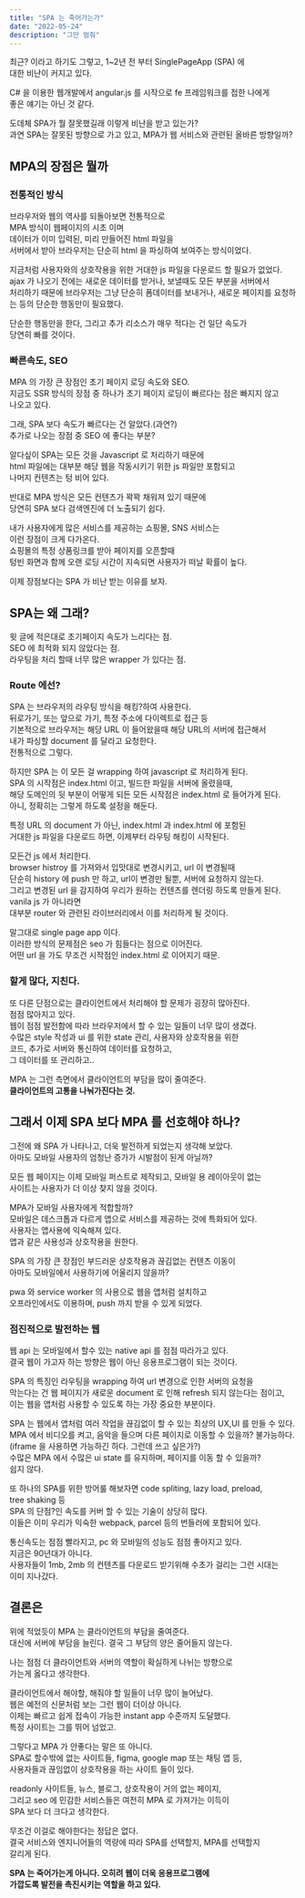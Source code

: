 ```yaml
---
title: "SPA 는 죽어가는가"
date: "2022-05-24"
description: "그만 멈춰"
---
```


최근? 이라고 하기도 그렇고, 1~2년 전 부터 SinglePageApp (SPA) 에  
대한 비난이 커지고 있다.

C# 을 이용한 웹개발에서 angular.js 를 시작으로 fe 프레임워크를 접한 나에게  
좋은 얘기는 아닌 것 같다.

도데체 SPA가 뭘 잘못했길래 이렇게 비난을 받고 있는가?  
과연 SPA는 잘못된 방향으로 가고 있고, MPA가 웹 서비스와 관련된 올바른 방향일까?

## MPA의 장점은 뭘까

### 전통적인 방식

브라우저와 웹의 역사를 되돌아보면 전통적으로  
MPA 방식이 웹페이지의 시초 이며  
데이터가 이미 입력된, 미리 만들어진 html 파일을  
서버에서 받아 브라우저는 단순히 html 을 파싱하여 보여주는 방식이었다.

지금처럼 사용자와의 상호작용을 위한 거대한 js 파일을 다운로드 할 필요가 없었다.  
ajax 가 나오기 전에는 새로운 데이터를 받거나, 보낼때도 모든 부분을 서버에서  
처리하기 때문에 브라우저는 그냥 단순히 폼데이터를 보내거나, 새로운 페이지를 요청하는 등의 단순한 행동만이 필요했다.

단순한 행동만을 한다, 그리고 추가 리소스가 매우 적다는 건 일단 속도가  
당연히 빠를 것이다.

### 빠른속도, SEO

MPA 의 가장 큰 장점인 초기 페이지 로딩 속도와 SEO.  
지금도 SSR 방식의 장점 중 하나가 초기 페이지 로딩이 빠르다는 점은 빠지지 않고  
나오고 있다.

그래, SPA 보다 속도가 빠르다는 건 알았다.(과연?)  
추가로 나오는 장점 중 SEO 에 좋다는 부분?

알다싶이 SPA는 모든 것을 Javascript 로 처리하기 때문에  
html 파일에는 대부분 해당 웹을 작동시키기 위한 js 파일만 포함되고  
나머지 컨텐츠는 텅 비어 있다.

반대로 MPA 방식은 모든 컨텐츠가 꽉꽉 채워져 있기 때문에  
당연히 SPA 보다 검색엔진에 더 노출되기 쉽다.

내가 사용자에게 많은 서비스를 제공하는 쇼핑몰, SNS 서비스는  
이런 장점이 크게 다가온다.  
쇼핑몰의 특정 상품링크를 받아 페이지를 오픈할때  
텅빈 화면과 함께 오랜 로딩 시간이 지속되면 사용자가 떠날 확률이 높다.

이제 장점보다는 SPA 가 비난 받는 이유를 보자.

## SPA는 왜 그래?

윗 글에 적은대로 초기페이지 속도가 느리다는 점.  
SEO 에 최적화 되지 않았다는 점.  
라우팅을 처리 할때 너무 많은 wrapper 가 있다는 점.

### Route 에선?

SPA 는 브라우저의 라우팅 방식을 해킹?하여 사용한다.  
뒤로가기, 또는 앞으로 가기, 특정 주소에 다이렉트로 접근 등  
기본적으로 브라우저는 해당 URL 이 들어왔을때 해당 URL의 서버에 접근해서  
내가 파싱할 document 를 달라고 요청한다.  
전통적으로 그렇다.

하지만 SPA 는 이 모든 걸 wrapping 하여 javascript 로 처리하게 된다.  
SPA 의 시작점은 index.html 이고, 빌드한 파일을 서버에 올렸을때,  
해당 도메인의 뒷 부분이 어떻게 되든 모든 시작점은 index.html 로 들어가게 된다.  
아니, 정확히는 그렇게 하도록 설정을 해둔다.

특정 URL 의 document 가 아닌, index.html 과 index.html 에 포함된  
거대한 js 파일을 다운로드 하면, 이제부터 라우팅 해킹이 시작된다.

모든건 js 에서 처리한다.  
browser histroy 를 가져와서 입맛대로 변경시키고, url 이 변경될때  
단순히 history 에 push 만 하고, url이 변경만 될뿐, 서버에 요청하지 않는다.  
그리고 변경된 url 을 감지하여 우리가 원하는 컨텐츠를 렌더링 하도록 만들게 된다.  
vanila js 가 아니라면  
대부분 router 와 관련된 라이브러리에서 이를 처리하게 될 것이다.

말그대로 single page app 이다.  
이러한 방식의 문제점은 seo 가 힘들다는 점으로 이어진다.  
어떤 url 을 가도 무조건 시작점인 index.html 로 이어지기 때문.

### 할게 많다, 지친다.

또 다른 단점으로는 클라이언트에서 처리해야 할 문제가 굉장히 많아진다.  
점점 많아지고 있다.  
웹이 점점 발전함에 따라 브라우저에서 할 수 있는 일들이 너무 많이 생겼다.  
수많은 style 작성과 ui 를 위한 state 관리, 사용자와 상호작용을 위한  
코드, 추가로 서버와 통신하여 데이터를 요청하고,  
그 데이터를 또 관리하고..

MPA 는 그런 측면에서 클라이언트의 부담을 많이 줄여준다.  
**클라이언트의 고통을 나눠가진다는 것.**

## 그래서 이제 SPA 보다 MPA 를 선호해야 하나?

그전에 왜 SPA 가 나타나고, 더욱 발전하게 되었는지 생각해 보았다.  
아마도 모바일 사용자의 엄청난 증가가 시발점이 된게 아닐까?

모든 웹 페이지는 이제 모바일 퍼스트로 제작되고, 모바일 용 레이아웃이 없는  
사이트는 사용자가 더 이상 찾지 않을 것이다.

MPA가 모바일 사용자에게 적합할까?  
모바일은 데스크톱과 다르게 앱으로 서비스를 제공하는 것에 특화되어 있다.  
사용자는 앱사용에 익숙해져 있다.  
앱과 같은 사용성과 상호작용을 원한다.

SPA 의 가장 큰 장점인 부드러운 상호작용과 끊김없는 컨텐츠 이동이  
아마도 모바일에서 사용하기에 어울리지 않을까?

pwa 와 service worker 의 사용으로 웹을 앱처럼 설치하고  
오프라인에서도 이용하며, push 까지 받을 수 있게 되었다.

### 점진적으로 발전하는 웹

웹 api 는 모바일에서 할수 있는 native api 를 점점 따라가고 있다.  
결국 웹이 가고자 하는 방향은 웹이 아닌 응용프로그램이 되는 것이다.

SPA 의 특징인 라우팅을 wrapping 하여 url 변경으로 인한 서버의 요청을  
막는다는 건 웹 페이지가 새로운 document 로 인해 refresh 되지 않는다는 점이고,  
이는 웹을 앱처럼 사용할 수 있도록 하는 가장 중요한 부분이다.

SPA 는 웹에서 앱처럼 여러 작업을 끊김없이 할 수 있는 최상의 UX,UI 를 만들 수 있다.  
MPA 에서 비디오를 켜고, 음악을 들으며 다른 페이지로 이동할 수 있을까? 불가능하다.  
(iframe 을 사용하면 가능하긴 하다. 그런데 쓰고 싶은가?)  
수많은 MPA 에서 수많은 ui state 를 유지하며, 페이지를 이동 할 수 있을까?  
쉽지 않다.

또 하나의 SPA를 위한 방어룰 해보자면 code spliting, lazy load, preload,  
tree shaking 등  
SPA 의 단점?인 속도를 커버 할 수 있는 기술이 상당히 많다.  
이들은 이미 우리가 익숙한 webpack, parcel 등의 번들러에 포함되어 있다.

통신속도는 점점 빨라지고, pc 와 모바일의 성능도 점점 좋아지고 있다.  
지금은 90년대가 아니다.  
사용자들이 1mb, 2mb 의 컨텐츠를 다운로드 받기위해 수초가 걸리는 그런 시대는  
이미 지나갔다.

## 결론은

위에 적었듯이 MPA 는 클라이언트의 부담을 줄여준다.  
대신에 서버에 부담을 늘린다. 결국 그 부담의 양은 줄어들지 않는다.

나는 점점 더 클라이언트와 서버의 역할이 확실하게 나뉘는 방향으로  
가는게 옳다고 생각한다.

클라이언트에서 해야할, 해줘야 할 일들이 너무 많이 늘어났다.  
웹은 예전의 신문처럼 보는 그런 웹이 더이상 아니다.  
이제는 빠르고 쉽게 접속이 가능한 instant app 수준까지 도달했다.  
특정 사이트는 그를 뛰어 넘었고.

그렇다고 MPA 가 안좋다는 말은 또 아니다.  
SPA로 할수밖에 없는 사이트들, figma, google map 또는 채팅 앱 등,  
사용자들과 끊임없이 상호작용을 하는 사이트 들이 있다.

readonly 사이트들, 뉴스, 블로그, 상호작용이 거의 없는 페이지,  
그리고 seo 에 민감한 서비스들은 여전히 MPA 로 가져가는 이득이  
SPA 보다 더 크다고 생각한다.

무조건 이걸로 해야한다는 정답은 없다.  
결국 서비스와 엔지니어들의 역량에 따라 SPA를 선택할지, MPA를 선택할지  
갈리게 된다.

**SPA 는 죽어가는게 아니다. 오히려 웹이 더욱 응용프로그램에**  
**가깝도록 발전을 촉진시키는 역할을 하고 있다.**
